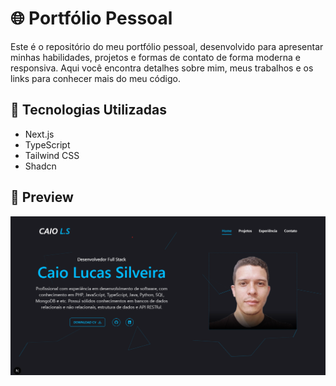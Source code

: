 # 🌐 Portfólio Pessoal

Este é o repositório do meu portfólio pessoal, desenvolvido para apresentar minhas habilidades, projetos e formas de contato de forma moderna e responsiva. Aqui você encontra detalhes sobre mim, meus trabalhos e os links para conhecer mais do meu código.

## 🚀 Tecnologias Utilizadas

- Next.js
- TypeScript
- Tailwind CSS
- Shadcn

## 📸 Preview

![Preview do site](./preview.png)
